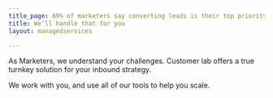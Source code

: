 ```yaml
---
title_page: 69% of marketers say converting leads is their top priority
title: We’ll handle that for you
layout: managedservices

---
```

As Marketers, we understand your challenges. Customer lab offers a true turnkey solution for your inbound strategy.

We work with you, and use all of our tools to help you scale.